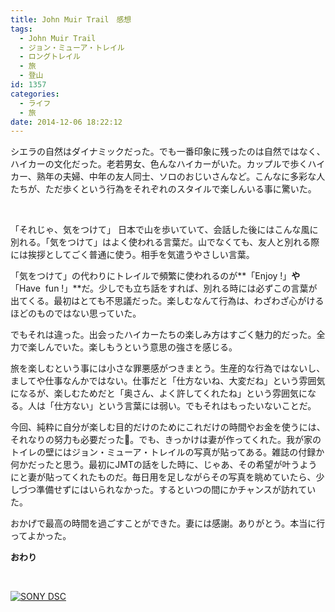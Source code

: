 ```yaml
---
title: John Muir Trail　感想
tags:
  - John Muir Trail
  - ジョン・ミューア・トレイル
  - ロングトレイル
  - 旅
  - 登山
id: 1357
categories:
  - ライフ
  - 旅
date: 2014-12-06 18:22:12
---
```


シエラの自然はダイナミックだった。でも一番印象に残ったのは自然ではなく、ハイカーの文化だった。老若男女、色んなハイカーがいた。カップルで歩くハイカー、熟年の夫婦、中年の友人同士、ソロのおじいさんなど。こんなに多彩な人たちが、ただ歩くという行為をそれぞれのスタイルで楽しんいる事に驚いた。

&nbsp;

「それじゃ、気をつけて」
日本で山を歩いていて、会話した後にはこんな風に別れる。「気をつけて」はよく使われる言葉だ。山でなくても、友人と別れる際には挨拶としてごく普通に使う。相手を気遣うやさしい言葉。

「気をつけて」の代わりにトレイルで頻繁に使われるのが**「Enjoy !」**や**「Have  fun !」**だ。少しでも立ち話をすれば、別れる時には必ずこの言葉が出てくる。最初はとても不思議だった。楽しむなんて行為は、わざわざ心がけるほどのものではない思っていた。

でもそれは違った。出会ったハイカーたちの楽しみ方はすごく魅力的だった。全力で楽しんでいた。楽しもうという意思の強さを感じる。

旅を楽しむという事には小さな罪悪感がつきまとう。生産的な行為ではないし、ましてや仕事なんかではない。仕事だと「仕方ないね、大変だね」という雰囲気になるが、楽しむためだと「奥さん、よく許してくれたね」という雰囲気になる。人は「仕方ない」という言葉には弱い。でもそれはもったいないことだ。

今回、純粋に自分が楽しむ目的だけのためにこれだけの時間やお金を使うには、それなりの努力も必要だった。でも、きっかけは妻が作ってくれた。我が家のトイレの壁にはジョン・ミューア・トレイルの写真が貼ってある。雑誌の付録か何かだったと思う。最初にJMTの話をした時に、じゃあ、その希望が叶うようにと妻が貼ってくれたものだ。毎日用を足しながらその写真を眺めていたら、少しづつ準備せずにはいられなかった。するといつの間にかチャンスが訪れていた。

おかげで最高の時間を過ごすことができた。妻には感謝。ありがとう。本当に行ってよかった。

**おわり**

&nbsp;

[![SONY DSC](http://mountainboy.boo.jp/wordpress/wp-content/uploads/2014/12/DSC00174_Fotor-300x199.jpg)](http://mountainboy.boo.jp/wordpress/wp-content/uploads/2014/12/DSC00174_Fotor.jpg)